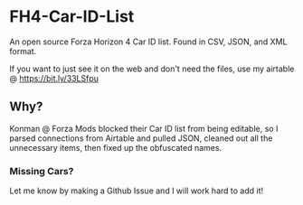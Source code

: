 # FH4-Car-ID-List
An open source Forza Horizon 4 Car ID list. Found in CSV, JSON, and XML format.

If you want to just see it on the web and don't need the files, use my airtable @  https://bit.ly/33LSfpu
## Why?
Konman @ Forza Mods blocked their Car ID list from being editable, so I parsed connections from Airtable and pulled JSON, cleaned out all the unnecessary items, then fixed up the obfuscated names.
### Missing Cars?
Let me know by making a Github Issue and I will work hard to add it!
